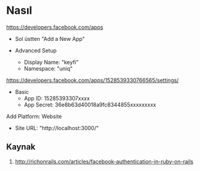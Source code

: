 #   Nasıl

https://developers.facebook.com/apps

- Sol üstten "Add a New App"

- Advanced Setup
  + Display Name: "keyfi"
  + Namespace: "uniq"

https://developers.facebook.com/apps/1528539330766565/settings/

- Basic
  + App ID: 15285393307xxxx
  + App Secret: 36e8b63d40018a9fc8344855xxxxxxxxx

Add Platform: Website

- Site URL: "http://localhost:3000/"

##  Kaynak

1. http://richonrails.com/articles/facebook-authentication-in-ruby-on-rails
